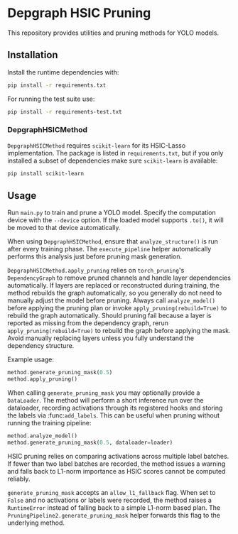 # Depgraph HSIC Pruning

This repository provides utilities and pruning methods for YOLO models.

## Installation

Install the runtime dependencies with:

```bash
pip install -r requirements.txt
```

For running the test suite use:

```bash
pip install -r requirements-test.txt
```

### DepgraphHSICMethod

`DepgraphHSICMethod` requires `scikit-learn` for its HSIC-Lasso implementation.
The package is listed in `requirements.txt`, but if you only installed a subset of
dependencies make sure `scikit-learn` is available:

```bash
pip install scikit-learn
```

## Usage

Run `main.py` to train and prune a YOLO model. Specify the computation device
with the `--device` option. If the loaded model supports `.to()`, it will be
moved to that device automatically.

When using `DepgraphHSICMethod`, ensure that `analyze_structure()` is run after every training phase. The `execute_pipeline` helper automatically performs this analysis just before pruning mask generation.

`DepgraphHSICMethod.apply_pruning` relies on `torch_pruning`'s
`DependencyGraph` to remove pruned channels and handle layer dependencies
automatically. If layers are replaced or reconstructed during training,
the method rebuilds the graph automatically, so you generally do not
need to manually adjust the model before pruning. Always call
`analyze_model()` before applying the pruning plan or invoke
``apply_pruning(rebuild=True)`` to rebuild the graph automatically.
Should pruning fail because a layer is reported as missing from the
dependency graph, rerun ``apply_pruning(rebuild=True)`` to rebuild the
graph before applying the mask. Avoid manually replacing layers unless
you fully understand the dependency structure.

Example usage:

```python
method.generate_pruning_mask(0.5)
method.apply_pruning()
```

When calling ``generate_pruning_mask`` you may optionally provide a
``DataLoader``. The method will perform a short inference run over the
dataloader, recording activations through its registered hooks and storing the
labels via :func:`add_labels`.  This can be useful when pruning without running
the training pipeline:

```python
method.analyze_model()
method.generate_pruning_mask(0.5, dataloader=loader)
```


HSIC pruning relies on comparing activations across multiple label batches.
If fewer than two label batches are recorded, the method issues a warning
and falls back to L1-norm importance as HSIC scores cannot be computed
reliably.

``generate_pruning_mask`` accepts an ``allow_l1_fallback`` flag. When set to
``False`` and no activations or labels were recorded, the method raises a
``RuntimeError`` instead of falling back to a simple L1-norm based plan.  The
``PruningPipeline2.generate_pruning_mask`` helper forwards this flag to the
underlying method.

